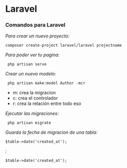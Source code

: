 # Laravel

### Comandos para Laravel

_Para crear un nuevo proyecto:_
```
composer create-project laravel/laravel projectname
```

_Para poder ver tu pagina:_
```
 php artisan serve
```

_Crear un nuevo modelo:_
```
 php artisan make:model Author -mcr
```
- m: crea la migracion
- c: crea el controlador
- r: crea la relación entre todo eso

_Ejecutar las migraciones:_
```
 php artisan migrate
```

_Guarda la fecha de migracion de una tabla:_
```
$table->date('created_at');
```

_:_
```
$table->date('created_at');
```
